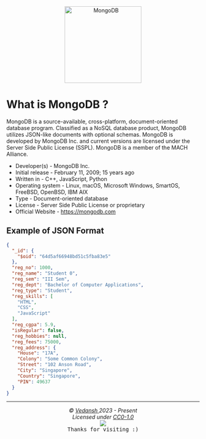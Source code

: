 <div align="center">
    <img src="https://cdn.jsdelivr.net/gh/offensive-vk/Icons@master/mongodb/mongodb-original-wordmark.svg" height=200 width=200 alt="MongoDB" />
</div>

# **What is MongoDB** ?

MongoDB is a source-available, cross-platform, document-oriented database program. Classified as a NoSQL database product, MongoDB utilizes JSON-like documents with optional schemas. MongoDB is developed by MongoDB Inc. and current versions are licensed under the Server Side Public License (SSPL). MongoDB is a member of the MACH Alliance.

- Developer(s) - MongoDB Inc.
- Initial release - February 11, 2009; 15 years ago
- Written in - C++, JavaScript, Python
- Operating system -  Linux, macOS, Microsoft Windows, SmartOS, FreeBSD, OpenBSD, IBM AIX
- Type - Document-oriented database
- License - Server Side Public License or proprietary
- Official Website - <https://mongodb.com>

## Example of JSON Format

```json
{
  "_id": {
    "$oid": "64d5af66948bd51c5fba83e5"
  },
  "reg_no": 1000,
  "reg_name": "Student 0",
  "reg_sem": "III Sem",
  "reg_dept": "Bachelor of Computer Applications",
  "reg_type": "Student",
  "reg_skills": [
    "HTML",
    "CSS",
    "JavaScript"
  ],
  "reg_cgpa": 5.9,
  "isRegular": false,
  "reg_hobbies": null,
  "reg_fees": 75000,
  "reg_address": {
    "House": "17A",
    "Colony": "Some Common Colony",
    "Street": "102 Anson Road",
    "City": "Singapore",
    "Country": "Singapore",
    "PIN": 49637
  }
}
```

***

<p align="center">
  <i>&copy; <a href="https://github.com/offensive-vk/">Vedansh </a> 2023 - Present</i><br>
  <i>Licensed under <a href="https://github.com/offensive-vk/UntilEverything#CC0-1.0-1-ov-file">CC0-1.0</a></i><br>
  <a href="https://github.com/npm-run-test"><img src="https://i.ibb.co/4KtpYxb/octocat-clean-mini.png" /></a><br>
  <kbd>Thanks for visiting :)</kbd>
</p>
